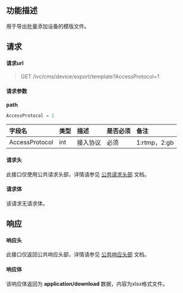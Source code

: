 ## 功能描述

用于导出批量添加设备的模版文件。

## 请求

#### 请求url

> GET /ivc/cms/device/export/template?AccessProtocol=1

#### 请求参数

**path**

```js
AccessProtocol = 1
```

| 字段名         | 类型 | 描述     | 是否必须 | 备注         |
| :------------- | :--- | :------- | :------- | :----------- |
| AccessProtocol | int  | 接入协议 | 必须     | 1:rtmp，2:gb |


#### 请求头

此接口仅使用公共请求头部，详情请参见 [公共请求头部](https://cloud.tencent.com/document/product/1344/50451) 文档。

#### 请求体

该请求无请求体。

## 响应

#### 响应头

此接口仅返回公共响应头部，详情请参见 [公共响应头部](https://cloud.tencent.com/document/product/1344/50452) 文档。

#### 响应体

该响应体返回为 **application/download** 数据，内容为xlsx格式文件。

